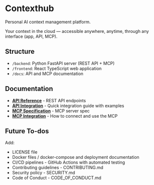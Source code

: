 # Contexthub

Personal AI context management platform.

Your context in the cloud — accessible anywhere, anytime, through any interface (app, API, MCP).

## Structure

- `/backend`: Python FastAPI server (REST API + MCP)
- `/frontend`: React TypeScript web application
- `/docs`: API and MCP documentation

## Documentation

- **[API Reference](./docs/API_REFERENCE.md)** - REST API endpoints
- **[API Integration](./docs/API_INTEGRATION.md)** - Quick integration guide with examples
- **[MCP Specification](./docs/MCP_SPECIFICATION.md)** - MCP server spec
- **[MCP Integration](./docs/MCP_INTEGRATION.md)** - How to connect and use the MCP

## Future To-dos

Add:
- LICENSE file
- Docker files / docker-compose and deployment documentation
- CI/CD pipelines - GitHub Actions with automated testing
- Contributing guidelines - CONTRIBUTING.md
- Security policy - SECURITY.md
- Code of Conduct - CODE_OF_CONDUCT.md
